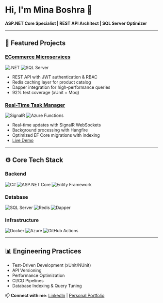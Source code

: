 # Hi, I'm Mina Boshra 👋
**ASP.NET Core Specialist | REST API Architect | SQL Server Optimizer**

---

## 🔨 Featured Projects

### [ECommerce Microservices](https://github.com/minaboshra/ECommerce-API)
![.NET](https://img.shields.io/badge/.NET-8-512BD4?logo=dotnet)
![SQL Server](https://img.shields.io/badge/SQL_Server-2022-CC2927?logo=microsoft-sql-server)
- REST API with JWT authentication & RBAC
- Redis caching layer for product catalog
- Dapper integration for high-performance queries
- 92% test coverage (xUnit + Moq)

### [Real-Time Task Manager](https://github.com/minaboshra/TaskHub)
![SignalR](https://img.shields.io/badge/SignalR-5.0.17-512BD4)
![Azure Functions](https://img.shields.io/badge/Azure_Functions-4.0-0078D4?logo=microsoft-azure)
- Real-time updates with SignalR WebSockets
- Background processing with Hangfire
- Optimized EF Core migrations with indexing
- [Live Demo](https://taskhub-demo.azurewebsites.net)

---

## ⚙️ Core Tech Stack

### Backend
![C#](https://img.shields.io/badge/C%23-11.0-239120?logo=c-sharp)
![ASP.NET Core](https://img.shields.io/badge/ASP.NET_Core-8.0-512BD4?logo=.net)
![Entity Framework](https://img.shields.io/badge/EF_Core-8.0-512BD4)

### Database
![SQL Server](https://img.shields.io/badge/SQL_Server-2022-CC2927?logo=microsoft-sql-server)
![Redis](https://img.shields.io/badge/Redis-7.0-DC382D?logo=redis)
![Dapper](https://img.shields.io/badge/Dapper-2.0-4479A1)

### Infrastructure
![Docker](https://img.shields.io/badge/Docker-24.0-2496ED?logo=docker)
![Azure](https://img.shields.io/badge/Azure-Cloud-0078D4?logo=microsoft-azure)
![GitHub Actions](https://img.shields.io/badge/GitHub_Actions-CI/CD-2088FF?logo=github-actions)

---

## 📊 Engineering Practices
- Test-Driven Development (xUnit/NUnit)
- API Versioning
- Performance Optimization
- CI/CD Pipelines
- Database Indexing & Query Tuning

📫 **Connect with me**: [LinkedIn](your-linkedin-url) | [Personal Portfolio](your-portfolio-url)
